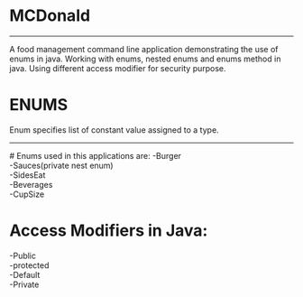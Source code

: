 # MCDonald
<hr>

A food management command line application demonstrating the use of enums in java. Working with enums, nested enums and enums method in java. Using different access modifier for security purpose.

# ENUMS
Enum specifies list of constant value assigned to a type.<br>
<hr>
# Enums used in this applications are:
  -Burger<br>
  -Sauces(private nest enum)<br>
  -SidesEat<br>
  -Beverages<br>
  -CupSize<br>
  
# Access Modifiers in Java:
  -Public<br>
  -protected<br>
  -Default<br>
  -Private<br>
  
  
  
  

